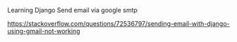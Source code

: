 Learning Django
Send email via google smtp

https://stackoverflow.com/questions/72536797/sending-email-with-django-using-gmail-not-working